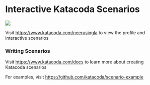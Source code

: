 # Interactive Katacoda Scenarios

[![](http://shields.katacoda.com/katacoda/neerusingla/count.svg)](https://www.katacoda.com/neerusingla "Get your profile on Katacoda.com")

Visit https://www.katacoda.com/neerusingla to view the profile and interactive scenarios

### Writing Scenarios
Visit https://www.katacoda.com/docs to learn more about creating Katacoda scenarios

For examples, visit https://github.com/katacoda/scenario-example
